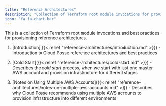 ```yaml
---
title: "Reference Architectures"
description: "Collection of Terraform root module invocations for provisioning reference architectures"
icon: "fa fa-chart-bar"
---
```


This is a collection of Terraform root module invocations and best practices for provisioning reference architectures.

1. [Introduction]({{< relref "reference-architectures/introduction.md" >}}) - Introduction to Cloud Posse reference architectures and best practices

2. [Cold Start]({{< relref "reference-architectures/cold-start.md" >}}) - Describes the *cold start* process, when we start with just one master AWS account and provision infrastructure for different stages

3. [Notes on Using Multiple AWS Accounts]({{< relref "reference-architectures/notes-on-multiple-aws-accounts.md" >}}) - Describes why Cloud Posse recommends using multiple AWS accounts to provision infrastructure into different environments
